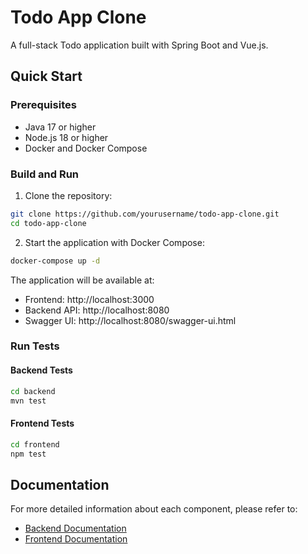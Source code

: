 # Todo App Clone

A full-stack Todo application built with Spring Boot and Vue.js.

## Quick Start

### Prerequisites
- Java 17 or higher
- Node.js 18 or higher
- Docker and Docker Compose

### Build and Run

1. Clone the repository:
```bash
git clone https://github.com/yourusername/todo-app-clone.git
cd todo-app-clone
```

2. Start the application with Docker Compose:
```bash
docker-compose up -d
```

The application will be available at:
- Frontend: http://localhost:3000
- Backend API: http://localhost:8080
- Swagger UI: http://localhost:8080/swagger-ui.html

### Run Tests

#### Backend Tests
```bash
cd backend
mvn test
```

#### Frontend Tests
```bash
cd frontend
npm test
```

## Documentation

For more detailed information about each component, please refer to:
- [Backend Documentation](backend/README.md)
- [Frontend Documentation](frontend/README.md)
